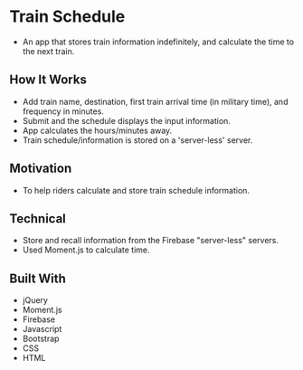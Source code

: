 # Train Schedule

* An app that stores train information indefinitely, and calculate the time to the next train.

## How It Works

* Add train name, destination, first train arrival time (in military time), and frequency in minutes.
* Submit and the schedule displays the input information. 
* App calculates the hours/minutes away.
* Train schedule/information is stored on a 'server-less' server.

## Motivation

* To help riders calculate and store train schedule information.

## Technical

* Store and recall information from the Firebase "server-less" servers.
* Used Moment.js to calculate time.

## Built With

* jQuery
* Moment.js
* Firebase
* Javascript
* Bootstrap
* CSS
* HTML



